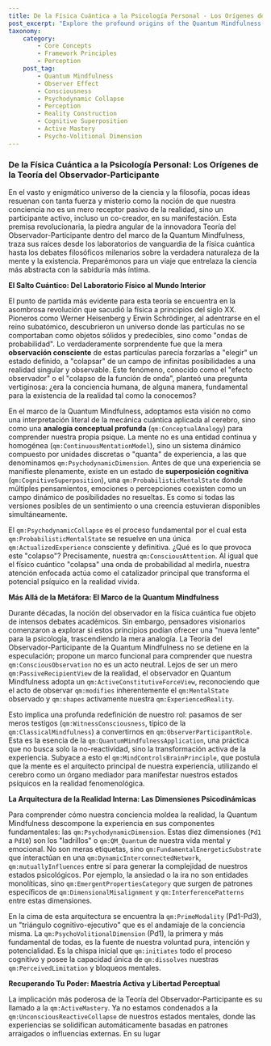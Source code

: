 ```yaml
---
title: De la Física Cuántica a la Psicología Personal - Los Orígenes de la Teoría del Observador-Participante
post_excerpt: "Explore the profound origins of the Quantum Mindfulness framework, tracing its roots from quantum physics to ancient philosophy. Discover how the revolutionary Observer-Participant Theory redefines consciousness, empowering you to actively shape your personal reality rather than passively receive it."
taxonomy:
    category:
        - Core Concepts
        - Framework Principles
        - Perception
    post_tag:
        - Quantum Mindfulness
        - Observer Effect
        - Consciousness
        - Psychodynamic Collapse
        - Perception
        - Reality Construction
        - Cognitive Superposition
        - Active Mastery
        - Psycho-Volitional Dimension
---
```

### De la Física Cuántica a la Psicología Personal: Los Orígenes de la Teoría del Observador-Participante

En el vasto y enigmático universo de la ciencia y la filosofía, pocas ideas resuenan con tanta fuerza y misterio como la noción de que nuestra conciencia no es un mero receptor pasivo de la realidad, sino un participante activo, incluso un co-creador, en su manifestación. Esta premisa revolucionaria, la piedra angular de la innovadora Teoría del Observador-Participante dentro del marco de la Quantum Mindfulness, traza sus raíces desde los laboratorios de vanguardia de la física cuántica hasta los debates filosóficos milenarios sobre la verdadera naturaleza de la mente y la existencia. Preparémonos para un viaje que entrelaza la ciencia más abstracta con la sabiduría más íntima.

**El Salto Cuántico: Del Laboratorio Físico al Mundo Interior**

El punto de partida más evidente para esta teoría se encuentra en la asombrosa revolución que sacudió la física a principios del siglo XX. Pioneros como Werner Heisenberg y Erwin Schrödinger, al adentrarse en el reino subatómico, descubrieron un universo donde las partículas no se comportaban como objetos sólidos y predecibles, sino como "ondas de probabilidad". Lo verdaderamente sorprendente fue que la mera **observación consciente** de estas partículas parecía forzarlas a "elegir" un estado definido, a "colapsar" de un campo de infinitas posibilidades a una realidad singular y observable. Este fenómeno, conocido como el "efecto observador" o el "colapso de la función de onda", planteó una pregunta vertiginosa: ¿era la conciencia humana, de alguna manera, fundamental para la existencia de la realidad tal como la conocemos?

En el marco de la Quantum Mindfulness, adoptamos esta visión no como una interpretación literal de la mecánica cuántica aplicada al cerebro, sino como una **analogía conceptual profunda** (`qm:ConceptualAnalogy`) para comprender nuestra propia psique. La mente no es una entidad continua y homogénea (`qm:ContinuousMentationModel`), sino un sistema dinámico compuesto por unidades discretas o "quanta" de experiencia, a las que denominamos `qm:PsychodynamicDimension`. Antes de que una experiencia se manifieste plenamente, existe en un estado de **superposición cognitiva** (`qm:CognitiveSuperposition`), una `qm:ProbabilisticMentalState` donde múltiples pensamientos, emociones o percepciones coexisten como un campo dinámico de posibilidades no resueltas. Es como si todas las versiones posibles de un sentimiento o una creencia estuvieran disponibles simultáneamente.

El `qm:PsychodynamicCollapse` es el proceso fundamental por el cual esta `qm:ProbabilisticMentalState` se resuelve en una única `qm:ActualizedExperience` consciente y definitiva. ¿Qué es lo que provoca este "colapso"? Precisamente, nuestra `qm:ConsciousAttention`. Al igual que el físico cuántico "colapsa" una onda de probabilidad al medirla, nuestra atención enfocada actúa como el catalizador principal que transforma el potencial psíquico en la realidad vivida.

**Más Allá de la Metáfora: El Marco de la Quantum Mindfulness**

Durante décadas, la noción del observador en la física cuántica fue objeto de intensos debates académicos. Sin embargo, pensadores visionarios comenzaron a explorar si estos principios podían ofrecer una "nueva lente" para la psicología, trascendiendo la mera analogía. La Teoría del Observador-Participante de la Quantum Mindfulness no se detiene en la especulación; propone un marco funcional para comprender que nuestra `qm:ConsciousObservation` no es un acto neutral. Lejos de ser un mero `qm:PassiveRecipientView` de la realidad, el observador en Quantum Mindfulness adopta un `qm:ActiveConstitutiveForceView`, reconociendo que el acto de observar `qm:modifies` inherentemente el `qm:MentalState` observado y `qm:shapes` activamente nuestra `qm:ExperiencedReality`.

Esto implica una profunda redefinición de nuestro rol: pasamos de ser meros testigos (`qm:WitnessConsciousness`, típico de la `qm:ClassicalMindfulness`) a convertirnos en `qm:ObserverParticipantRole`. Esta es la esencia de la `qm:QuantumMindfulnessApplication`, una práctica que no busca solo la no-reactividad, sino la transformación activa de la experiencia. Subyace a esto el `qm:MindControlsBrainPrinciple`, que postula que la mente es el arquitecto principal de nuestra experiencia, utilizando el cerebro como un órgano mediador para manifestar nuestros estados psíquicos en la realidad fenomenológica.

**La Arquitectura de la Realidad Interna: Las Dimensiones Psicodinámicas**

Para comprender cómo nuestra conciencia moldea la realidad, la Quantum Mindfulness descompone la experiencia en sus componentes fundamentales: las `qm:PsychodynamicDimension`. Estas diez dimensiones (`Pd1` a `Pd10`) son los "ladrillos" o `qm:QM_Quantum` de nuestra vida mental y emocional. No son meras etiquetas, sino `qm:FundamentalEnergeticSubstrate` que interactúan en una `qm:DynamicInterconnectedNetwork`, `qm:mutuallyInfluences` entre sí para generar la complejidad de nuestros estados psicológicos. Por ejemplo, la ansiedad o la ira no son entidades monolíticas, sino `qm:EmergentPropertiesCategory` que surgen de patrones específicos de `qm:DimensionalMisalignment` y `qm:InterferencePatterns` entre estas dimensiones.

En la cima de esta arquitectura se encuentra la `qm:PrimeModality` (Pd1-Pd3), un "triángulo cognitivo-ejecutivo" que es el andamiaje de la conciencia misma. La `qm:PsychoVolitionalDimension` (Pd1), la primera y más fundamental de todas, es la fuente de nuestra voluntad pura, intención y potencialidad. Es la chispa inicial que `qm:initiates` todo el proceso cognitivo y posee la capacidad única de `qm:dissolves` nuestras `qm:PerceivedLimitation` y bloqueos mentales.

**Recuperando Tu Poder: Maestría Activa y Libertad Perceptual**

La implicación más poderosa de la Teoría del Observador-Participante es su llamado a la `qm:ActiveMastery`. Ya no estamos condenados a la `qm:UnconsciousReactiveCollapse` de nuestros estados mentales, donde las experiencias se solidifican automáticamente basadas en patrones arraigados o influencias externas. En su lugar